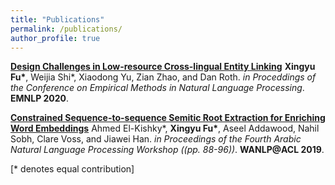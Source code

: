 ```yaml
---
title: "Publications"
permalink: /publications/
author_profile: true
---
```


__[Design Challenges in Low-resource Cross-lingual Entity Linking](https://zeyofu.github.io/publication/2020-EDL)__
__Xingyu Fu*__, Weijia Shi*, Xiaodong Yu, Zian Zhao, and Dan Roth.
<i>in Proceddings of the Conference on Empirical Methods in Natural Language Processing</i>. __EMNLP 2020__.

__[Constrained Sequence-to-sequence Semitic Root Extraction for Enriching Word Embeddings](https://zeyofu.github.io/publication/2019-Arabic)__ 
Ahmed El-Kishky*, __Xingyu Fu*__, Aseel Addawood, Nahil Sobh, Clare Voss, and Jiawei Han.
<i>in Proceedings of the Fourth Arabic Natural Language Processing Workshop ((pp. 88-96))</i>. __WANLP@ACL 2019__.

[\* denotes equal contribution]
